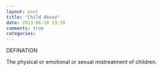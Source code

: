 ```yaml
---
layout: post
title: "Child Abuse"
date: 2013-06-10 13:19
comments: true
categories:
---
```

DEFINATION

The physical or emotional or sexual mistreatment of children.
